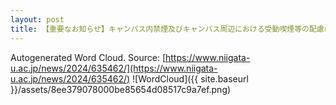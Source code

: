 ```yaml
---
layout: post
title: 【重要なお知らせ】キャンパス内禁煙及びキャンパス周辺における受動喫煙等の配慮について
---
```

Autogenerated Word Cloud.
Source\: [https://www.niigata-u.ac.jp/news/2024/635462/](https://www.niigata-u.ac.jp/news/2024/635462/)
![WordCloud]({{ site.baseurl }}/assets/8ee379078000be85654d08517c9a7ef.png)